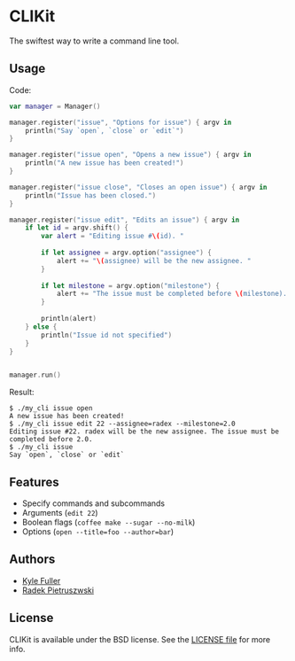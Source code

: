 CLIKit
======

The swiftest way to write a command line tool.

## Usage

Code:

```swift
var manager = Manager()

manager.register("issue", "Options for issue") { argv in
    println("Say `open`, `close` or `edit`")
}

manager.register("issue open", "Opens a new issue") { argv in
    println("A new issue has been created!")
}

manager.register("issue close", "Closes an open issue") { argv in
    println("Issue has been closed.")
}

manager.register("issue edit", "Edits an issue") { argv in
    if let id = argv.shift() {
        var alert = "Editing issue #\(id). "
        
        if let assignee = argv.option("assignee") {
            alert += "\(assignee) will be the new assignee. "
        }
        
        if let milestone = argv.option("milestone") {
            alert += "The issue must be completed before \(milestone). "
        }
        
        println(alert)
    } else {
        println("Issue id not specified")
    }
}


manager.run()
```

Result:
```
$ ./my_cli issue open
A new issue has been created!
$ ./my_cli issue edit 22 --assignee=radex --milestone=2.0
Editing issue #22. radex will be the new assignee. The issue must be completed before 2.0. 
$ ./my_cli issue
Say `open`, `close` or `edit`
```

## Features

* Specify commands and subcommands
* Arguments (`edit 22`)
* Boolean flags (`coffee make --sugar --no-milk`)
* Options (`open --title=foo --author=bar`)

## Authors

- [Kyle Fuller](https://twitter.com/kylefuller)
- [Radek Pietruszwski](https://twitter.com/radexp)

## License

CLIKit is available under the BSD license. See the [LICENSE file](LICENSE)
for more info.

